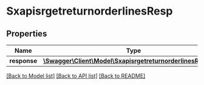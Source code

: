 # SxapisrgetreturnorderlinesResp

## Properties
Name | Type | Description | Notes
------------ | ------------- | ------------- | -------------
**response** | [**\Swagger\Client\Model\SxapisrgetreturnorderlinesResponse**](SxapisrgetreturnorderlinesResponse.md) |  | [optional] 

[[Back to Model list]](../README.md#documentation-for-models) [[Back to API list]](../README.md#documentation-for-api-endpoints) [[Back to README]](../README.md)


